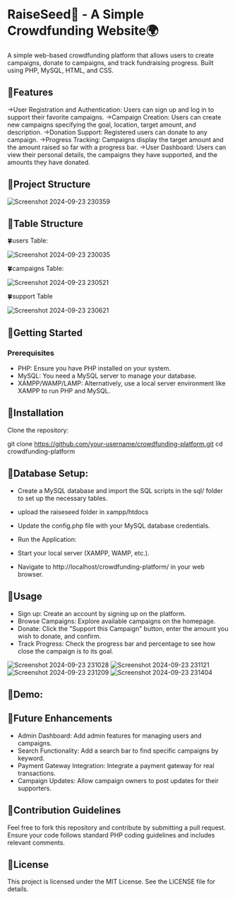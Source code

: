 # RaiseSeed🌱 - A Simple Crowdfunding Website🌍
A simple web-based crowdfunding platform that allows users to create campaigns, donate to campaigns, and track fundraising progress. Built using PHP, MySQL, HTML, and CSS.

## 🌱Features
 ->User Registration and Authentication: Users can sign up and log in to support their favorite campaigns.
 ->Campaign Creation: Users can create new campaigns specifying the goal, location, target amount, and description.
 ->Donation Support: Registered users can donate to any campaign.
 ->Progress Tracking: Campaigns display the target amount and the amount raised so far with a progress bar.
 ->User Dashboard: Users can view their personal details, the campaigns they have supported, and the amounts they have donated.
## 🌱Project Structure

![Screenshot 2024-09-23 230359](https://github.com/user-attachments/assets/c93e6613-7aeb-40e8-9580-26ca6c6bc8f1)

## 🌱Table Structure
🍀users Table:

![Screenshot 2024-09-23 230035](https://github.com/user-attachments/assets/1bb69aed-0eae-40e6-a416-090631d27734)

🍀campaigns Table:

![Screenshot 2024-09-23 230521](https://github.com/user-attachments/assets/abb833a6-6193-48da-9405-d449aed4c0b5)

🍀support Table

![Screenshot 2024-09-23 230621](https://github.com/user-attachments/assets/afb47484-ee3f-4210-a6a9-5f96426b42ae)

## 🌱Getting Started
### Prerequisites
- PHP: Ensure you have PHP installed on your system.
- MySQL: You need a MySQL server to manage your database.
- XAMPP/WAMP/LAMP: Alternatively, use a local server environment like XAMPP to run PHP and MySQL.
## 🌱Installation
Clone the repository:

git clone https://github.com/your-username/crowdfunding-platform.git
cd crowdfunding-platform
## 🌱Database Setup:

- Create a MySQL database and import the SQL scripts in the sql/ folder to set up the necessary tables.
- upload the raiseseed folder in xampp/htdocs
- Update the config.php file with your MySQL database credentials.
- Run the Application:

- Start your local server (XAMPP, WAMP, etc.).
- Navigate to http://localhost/crowdfunding-platform/ in your web browser.
## 🌱Usage
- Sign up: Create an account by signing up on the platform.
- Browse Campaigns: Explore available campaigns on the homepage.
- Donate: Click the "Support this Campaign" button, enter the amount you wish to donate, and confirm.
- Track Progress: Check the progress bar and percentage to see how close the campaign is to its goal.

![Screenshot 2024-09-23 231028](https://github.com/user-attachments/assets/d96ff7f9-05f3-433d-9f59-04bccf5364b2)
![Screenshot 2024-09-23 231121](https://github.com/user-attachments/assets/d207974c-bf68-4847-9c9c-6b5b16165b52)
![Screenshot 2024-09-23 231209](https://github.com/user-attachments/assets/5dcc6cd4-801c-4388-97ca-84e80affb74e)
![Screenshot 2024-09-23 231404](https://github.com/user-attachments/assets/9adfc0e0-e2ea-41fb-8990-4fa311e6f5d2)

## 🌱Demo:

## 🌱Future Enhancements
- Admin Dashboard: Add admin features for managing users and campaigns.
- Search Functionality: Add a search bar to find specific campaigns by keyword.
- Payment Gateway Integration: Integrate a payment gateway for real transactions.
- Campaign Updates: Allow campaign owners to post updates for their supporters.

## 🌱Contribution Guidelines
Feel free to fork this repository and contribute by submitting a pull request. Ensure your code follows standard PHP coding guidelines and includes relevant comments.

## 🌱License
This project is licensed under the MIT License. See the LICENSE file for details.
